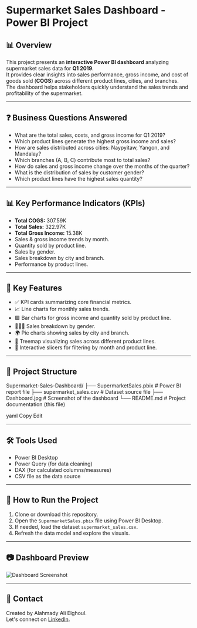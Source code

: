 # Supermarket Sales Dashboard - Power BI Project

## 📊 Overview
This project presents an **interactive Power BI dashboard** analyzing supermarket sales data for **Q1 2019**.  
It provides clear insights into sales performance, gross income, and cost of goods sold (**COGS**) across different product lines, cities, and branches.  
The dashboard helps stakeholders quickly understand the sales trends and profitability of the supermarket.

---

## ❓ Business Questions Answered
- What are the total sales, costs, and gross income for Q1 2019?
- Which product lines generate the highest gross income and sales?
- How are sales distributed across cities: Naypyitaw, Yangon, and Mandalay?
- Which branches (A, B, C) contribute most to total sales?
- How do sales and gross income change over the months of the quarter?
- What is the distribution of sales by customer gender?
- Which product lines have the highest sales quantity?

---

## 📊 Key Performance Indicators (KPIs)
- **Total COGS:** 307.59K
- **Total Sales:** 322.97K
- **Total Gross Income:** 15.38K
- Sales & gross income trends by month.
- Quantity sold by product line.
- Sales by gender.
- Sales breakdown by city and branch.
- Performance by product lines.

---

## 🔑 Key Features
- ✅ KPI cards summarizing core financial metrics.
- 📈 Line charts for monthly sales trends.
- 🟪 Bar charts for gross income and quantity sold by product line.
- 🧑‍🤝‍🧑 Sales breakdown by gender.
- 🌍 Pie charts showing sales by city and branch.
- 🌳 Treemap visualizing sales across different product lines.
- 🔄 Interactive slicers for filtering by month and product line.

---

## 📂 Project Structure

Supermarket-Sales-Dashboard/
├── SupermarketSales.pbix # Power BI report file
├── supermarket_sales.csv # Dataset source file
├── Dashboard.jpg # Screenshot of the dashboard
└── README.md # Project documentation (this file)

yaml
Copy
Edit

---

## 🛠️ Tools Used
- Power BI Desktop
- Power Query (for data cleaning)
- DAX (for calculated columns/measures)
- CSV file as the data source

---

## 🚀 How to Run the Project
1. Clone or download this repository.
2. Open the `SupermarketSales.pbix` file using Power BI Desktop.
3. If needed, load the dataset `supermarket_sales.csv`.
4. Refresh the data model and explore the visuals.

---

## 📷 Dashboard Preview

![Dashboard Screenshot](Dashboard.jpg)

---

## 🤝 Contact
Created by Alahmady Ali Elghoul.  
Let's connect on [LinkedIn](https://linkedin.com). 
